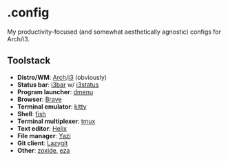 # .config

My productivity-focused (and somewhat aesthetically agnostic) configs for Arch/i3.

## Toolstack

- **Distro/WM**: [Arch](https://archlinux.org/)/[i3](https://i3wm.org/) (obviously)
- **Status bar**: [i3bar](https://i3wm.org/i3bar/) w/ [i3status](https://i3wm.org/docs/i3status.html)
- **Program launcher**: [dmenu](https://tools.suckless.org/dmenu/)
- **Browser**: [Brave](https://brave.com/)
- **Terminal emulator**: [kitty](https://sw.kovidgoyal.net/kitty/)
- **Shell**: [fish](https://fishshell.com/)
- **Terminal multiplexer**: [tmux](https://github.com/tmux/tmux/wiki)
- **Text editor**: [Helix](https://helix-editor.com/)
- **File manager**: [Yazi](https://yazi-rs.github.io/)
- **Git client**: [Lazygit](https://github.com/jesseduffield/lazygit)
- **Other**: [zoxide](https://github.com/ajeetdsouza/zoxide), [eza](https://github.com/eza-community/eza)
